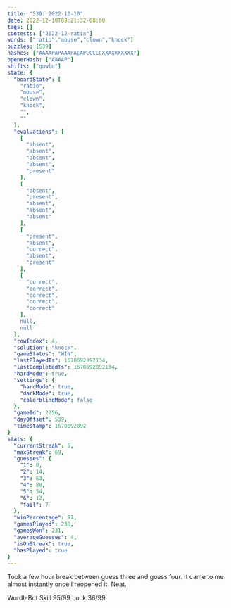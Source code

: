 ```yaml
---
title: "539: 2022-12-10"
date: 2022-12-10T09:21:32-08:00
tags: []
contests: ["2022-12-ratio"]
words: ["ratio","mouse","clown","knock"]
puzzles: [539]
hashes: ["AAAAPAPAAAPACAPCCCCCXXXXXXXXXX"]
openerHash: ["AAAAP"]
shifts: ["quwlu"]
state: {
  "boardState": [
    "ratio",
    "mouse",
    "clown",
    "knock",
    "",
    ""
  ],
  "evaluations": [
    [
      "absent",
      "absent",
      "absent",
      "absent",
      "present"
    ],
    [
      "absent",
      "present",
      "absent",
      "absent",
      "absent"
    ],
    [
      "present",
      "absent",
      "correct",
      "absent",
      "present"
    ],
    [
      "correct",
      "correct",
      "correct",
      "correct",
      "correct"
    ],
    null,
    null
  ],
  "rowIndex": 4,
  "solution": "knock",
  "gameStatus": "WIN",
  "lastPlayedTs": 1670692892134,
  "lastCompletedTs": 1670692892134,
  "hardMode": true,
  "settings": {
    "hardMode": true,
    "darkMode": true,
    "colorblindMode": false
  },
  "gameId": 2256,
  "dayOffset": 539,
  "timestamp": 1670692892
}
stats: {
  "currentStreak": 5,
  "maxStreak": 69,
  "guesses": {
    "1": 0,
    "2": 14,
    "3": 63,
    "4": 88,
    "5": 54,
    "6": 12,
    "fail": 7
  },
  "winPercentage": 97,
  "gamesPlayed": 238,
  "gamesWon": 231,
  "averageGuesses": 4,
  "isOnStreak": true,
  "hasPlayed": true
}
---
```

<!-- more -->

Took a few hour break between guess three and guess four. It came to me almost instantly once I reopened it. Neat.

WordleBot
Skill 95/99
Luck 36/99
